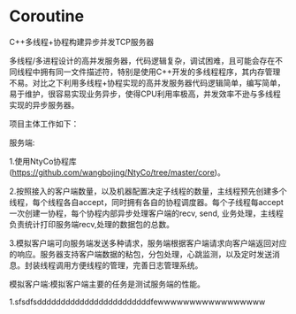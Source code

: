 # Coroutine
C++多线程+协程构建异步并发TCP服务器

多线程/多进程设计的高并发服务器，代码逻辑复杂，调试困难，且可能会存在不同线程中拥有同一文件描述符，特别是使用C++开发的多线程程序，其内存管理不易。对比之下利用多线程+协程实现的高并发服务器代码逻辑简单，编写简单，易于维护，很容易实现业务异步，使得CPU利用率极高，并发效率不逊与多线程实现的异步服务器。

项目主体工作如下：

服务端:
  
  1.使用NtyCo协程库(https://github.com/wangbojing/NtyCo/tree/master/core)。
  
  2.按照接入的客户端数量，以及机器配置决定子线程的数量，主线程预先创建多个线程，每个线程各自accept，同时拥有各自的协程调度器。每个子线程每accept一次创建一协程，每个协程内部异步处理客户端的recv, send, 业务处理，主线程负责统计打印服务端recv,处理的数据包的总数。
  
  3.模拟客户端可向服务端发送多种请求，服务端根据客户端请求向客户端返回对应的响应。服务器支持客户端数据的粘包，分包处理，心跳监测，以及定时发送消息。封装线程调用方便线程的管理，完善日志管理系统。
  
模拟客户端:模拟客户端主要的任务是测试服务端的性能。

  1.sfsdfsddddddddddddddddddddddddfewwwwwwwwwwwwwwwww

 
  
